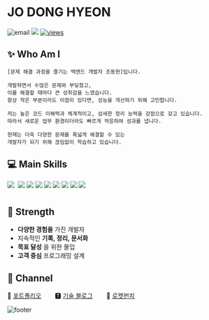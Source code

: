 # JO DONG HYEON

![email](https://img.shields.io/badge/📧_jawoo1003@gmail.com-%23007396.svg?style=for-the-btn&logo=java&logoColor=white)
[<img src="http://mazassumnida.wtf/api/mini/generate_badge?boj=jodonghyeon3">](https://solved.ac/profile/jodonghyeon3)
[![views](https://hits.seeyoufarm.com/api/count/incr/badge.svg?url=https%3A%2F%2Fgithub.com%2FSi-Hyeak-KANG&count_bg=%2379C83D&title_bg=%23555555&icon=&icon_color=%23E7E7E7&title=hits&edge_flat=false)](https://hits.seeyoufarm.com)

## ✨ Who Am I
    [문제 해결 과정을 즐기는 백엔드 개발자 조동현]입니다.
    
    개발하면서 수많은 문제와 부딪쳤고,
    이를 해결할 때마다 큰 성취감을 느꼈습니다.
    항상 작은 부분이라도 이점이 있다면, 성능을 개선하기 위해 고민합니다.

    저는 높은 코드 이해력과 체계적이고, 섬세한 정리 능력을 강점으로 갖고 있습니다.
    따라서 새로운 업무 환경이더라도 빠르게 적응하여 성과를 냅니다.
   
    현재는 더욱 다양한 문제를 폭넓게 해결할 수 있는
    개발자가 되기 위해 끊임없이 학습하고 있습니다.


## 💻 Main Skills

<img src="https://img.shields.io/badge/JAVA-007396?style=for-the-badge&logo=Java&logoColor=white">&nbsp;
<img src="https://img.shields.io/badge/Spring-6DB33F?style=for-the-badge&logo=Spring&logoColor=white">
<img src="https://img.shields.io/badge/C-A8B9CC?style=for-the-badge&logo=C&logoColor=white">
<img src="https://img.shields.io/badge/JPA-green?style=for-the-badge&logo=JPA&logoColor=white">
<img src="https://img.shields.io/badge/mysql-4479A1?style=for-the-badge&logo=mysql&logoColor=white">
<img src="https://img.shields.io/badge/git-181717?style=for-the-badge&logo=github&logoColor=white">
<img src="https://img.shields.io/badge/aws_EC2-FF9900?style=for-the-badge&logo=Amazon EC2&logoColor=white">
<img src="https://img.shields.io/badge/Docker-2496ED?style=for-the-badge&logo=Docker&logoColor=white">
<img src="https://img.shields.io/badge/Jenkins-D24939?style=for-the-badge&logo=Jenkins&logoColor=white">
#


## 🤩 Strength

* __다양한 경험을__ 가진 개발자
* 지속적인 __기록, 정리, 문서화__
* __목표 달성__ 을 위한 몰입
* __고객 중심__ 프로그래밍 설계



## 🤝 Channel
🙋 [포트폴리오]()&nbsp;&nbsp;&nbsp;&nbsp;&nbsp;&nbsp;&nbsp;
🆃 [기술 블로그]()&nbsp;&nbsp;&nbsp;&nbsp;&nbsp;&nbsp;&nbsp;
🚀 [로켓펀치]()&nbsp;&nbsp;&nbsp;&nbsp;&nbsp;&nbsp;&nbsp;


![footer](https://capsule-render.vercel.app/api?type=waving&color=gradient&height=100&section=footer)
